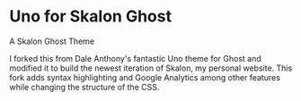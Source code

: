 Uno for Skalon Ghost
====================
A Skalon Ghost Theme

I forked this from Dale Anthony's fantastic Uno theme for Ghost and modified
it to build the newest iteration of Skalon, my personal website. This fork adds
syntax highlighting and Google Analytics among other features while changing the
structure of the CSS.